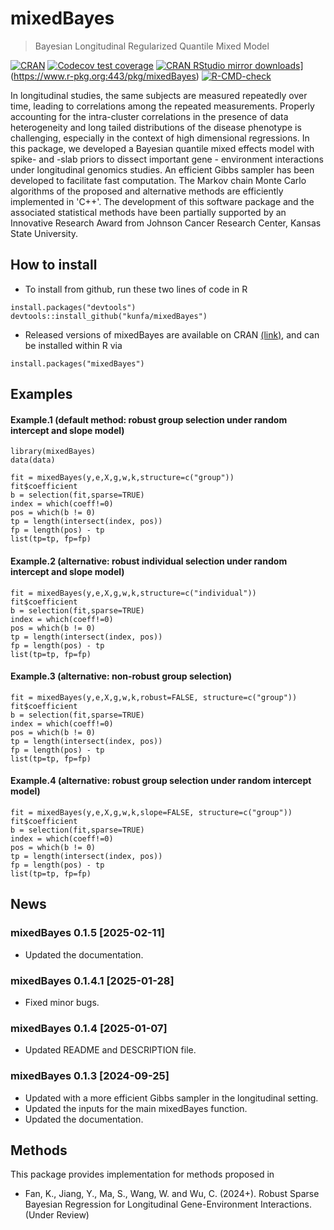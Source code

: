 <!-- README.md is generated from README.Rmd. Please edit that file -->

# mixedBayes

> Bayesian Longitudinal Regularized Quantile Mixed Model
<!-- badges: start -->

[![CRAN](https://www.r-pkg.org/badges/version/mixedBayes)](https://cran.r-project.org/package=mixedBayes)
[![Codecov test
coverage](https://codecov.io/gh/kunfa/mixedBayes/branch/master/graph/badge.svg)](https://app.codecov.io/gh/kunfa/mixedBayes?branch=master)
[![CRAN RStudio mirror
downloads]([)](https://cranlogs.r-pkg.org/badges/mixedBayes)](https://www.r-pkg.org:443/pkg/mixedBayes)
[![R-CMD-check](https://github.com/kunfa/mixedBayes/actions/workflows/R-CMD-check.yaml/badge.svg)](https://github.com/kunfa/mixedBayes/actions/workflows/R-CMD-check.yaml)
<!-- badges: end -->

In longitudinal studies, the same subjects are measured repeatedly over time, leading to correlations among the repeated measurements. Properly accounting for the intra-cluster correlations in the presence of data heterogeneity and long tailed distributions of the disease phenotype is challenging, especially in the context of high dimensional regressions. In this package, we developed a Bayesian quantile mixed effects model with spike- and -slab priors to dissect important gene - environment interactions under longitudinal genomics studies. An efficient Gibbs sampler has been developed to facilitate fast computation. The Markov chain Monte Carlo algorithms of the proposed and alternative methods are efficiently implemented in 'C++'. The development of this software package and the associated statistical methods have been partially supported by an Innovative Research Award from Johnson Cancer Research Center, Kansas State University.

## How to install

  - To install from github, run these two lines of code in R

<!-- end list -->

    install.packages("devtools")
    devtools::install_github("kunfa/mixedBayes")

  - Released versions of mixedBayes are available on CRAN
    [(link)](https://cran.r-project.org/package=mixedBayes), and can be
    installed within R via

<!-- end list -->

    install.packages("mixedBayes")

## Examples

#### Example.1 (default method: robust group selection under random intercept and slope model)

    library(mixedBayes)
    data(data)
    
    fit = mixedBayes(y,e,X,g,w,k,structure=c("group"))
    fit$coefficient
    b = selection(fit,sparse=TRUE)
    index = which(coeff!=0)
    pos = which(b != 0)
    tp = length(intersect(index, pos))
    fp = length(pos) - tp
    list(tp=tp, fp=fp)
#### Example.2 (alternative: robust individual selection under random intercept and slope model)

    fit = mixedBayes(y,e,X,g,w,k,structure=c("individual"))
    fit$coefficient
    b = selection(fit,sparse=TRUE)
    index = which(coeff!=0)
    pos = which(b != 0)
    tp = length(intersect(index, pos))
    fp = length(pos) - tp
    list(tp=tp, fp=fp)

#### Example.3 (alternative: non-robust group selection)

    fit = mixedBayes(y,e,X,g,w,k,robust=FALSE, structure=c("group"))
    fit$coefficient
    b = selection(fit,sparse=TRUE)
    index = which(coeff!=0)
    pos = which(b != 0)
    tp = length(intersect(index, pos))
    fp = length(pos) - tp
    list(tp=tp, fp=fp)
#### Example.4 (alternative: robust group selection under random intercept model)
    fit = mixedBayes(y,e,X,g,w,k,slope=FALSE, structure=c("group"))
    fit$coefficient    
    b = selection(fit,sparse=TRUE)
    index = which(coeff!=0)
    pos = which(b != 0)
    tp = length(intersect(index, pos))
    fp = length(pos) - tp
    list(tp=tp, fp=fp)
## News

### mixedBayes 0.1.5 \[2025-02-11\]

- Updated the documentation.

### mixedBayes 0.1.4.1 \[2025-01-28\]

- Fixed minor bugs.

### mixedBayes 0.1.4 \[2025-01-07\]

- Updated README and DESCRIPTION file.

### mixedBayes 0.1.3 \[2024-09-25\]

- Updated with a more efficient Gibbs sampler in the longitudinal setting.
- Updated the inputs for the main mixedBayes function.
- Updated the documentation.

  
## Methods

This package provides implementation for methods proposed in

  - Fan, K., Jiang, Y., Ma, S., Wang, W. and Wu, C. (2024+). Robust Sparse Bayesian Regression for Longitudinal Gene-Environment Interactions.(Under Review)
